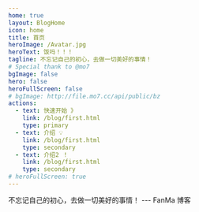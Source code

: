 ```yaml
---
home: true
layout: BlogHome
icon: home
title: 首页
heroImage: /Avatar.jpg
heroText: 饭吗！！！
tagline: 不忘记自己的初心，去做一切美好的事情！
# Special thank to @mo7
bgImage: false
hero: false
heroFullScreen: false
# bgImage: http://file.mo7.cc/api/public/bz
actions:
  - text: 快速开始 》
    link: /blog/first.html
    type: primary
  - text: 介绍 💡
    link: /blog/first.html
    type: secondary
  - text: 介绍2 ！
    link: /blog/first.html
    type: secondary
# heroFullScreen: true
---
```


不忘记自己的初心，去做一切美好的事情！ --- FanMa 博客
<!-- ## Hello FanMa

```md
layout: BlogHome
```

::: tip
这是一个提示
:::

::: warning
这是一个警告
:::

::: danger
这是一个危险警告
:::

::: details
这是一个 details 标签
:::

::: tip 
slot footer
MIT Licensed | Copyright © 2023-present [FanMa](https://fanma.eu.org/)
:::

>=html
你好  
你好

``` html
<div class="info">
    <div class="info-fanma">
        <h1>鸣谢</h1>
        <div class="xie"><span class="qimeng">启蒙老师</span></div>
        <div class="xie"><span>初中：语文老师</span></div>
        <div class="xie"><span>初中：数学老师</span></div>
        <div class="xie"><span>初中：物理老师</span></div>
        <div class="xie"><span>初中：化学老师</span></div>
        <div class="xie"><span>初中：英语老师</span></div>
        <div class="xie"><span>初三：政治老师</span></div>
        <div class="xie"><span>我很想把他们的名字写上去！</span></div>
    </div>
</div>
```

## 首页 -->